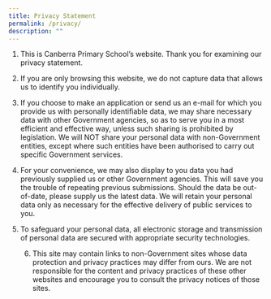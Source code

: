 ```yaml
---
title: Privacy Statement
permalink: /privacy/
description: ""
---
```



1.    This is Canberra Primary School’s website. Thank you for examining our privacy statement.

2.    If you are only browsing this website, we do not capture data that allows us to identify you individually.

3.    If you choose to make an application or send us an e-mail for which you provide us with personally identifiable data, we may share necessary data with other Government agencies, so as to serve you in a most efficient and effective way, unless such sharing is prohibited by legislation. We will NOT share your personal data with non-Government entities, except where such entities have been authorised to carry out specific Government services.

4.    For your convenience, we may also display to you data you had previously supplied us or other Government agencies. This will save you the trouble of repeating previous submissions. Should the data be out-of-date, please supply us the latest data. We will retain your personal data only as necessary for the effective delivery of public services to you.

5.    To safeguard your personal data, all electronic storage and transmission of personal data are secured with appropriate security technologies.

      6.    This site may contain links to non-Government sites whose data protection and privacy practices may differ from ours. We are not responsible for the content and privacy practices of these other websites and encourage you to consult the privacy notices of those sites.